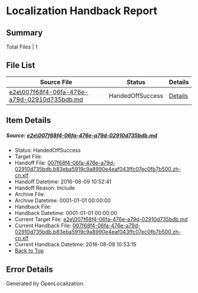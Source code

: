 # <a name='report-top'></a> Localization Handback Report

## Summary
 Total Files | 1

## File List
 Source File | Status | Details 
 ----------- | ------ | ------- 
 [e2e\007f68f4-06fa-476e-a79d-02910d735bdb.md](https://github.com/OpenLocalizationTestOrg/oltest/blob/726dc08f39f60e45a6c44355cb0841397c6fca83/e2e/007f68f4-06fa-476e-a79d-02910d735bdb.md) | HandedOffSuccess | [Details](#f2ae89c0a50ce8708c99bcc8cb4b8db414a002e71)

## Item Details
##### <a name='f2ae89c0a50ce8708c99bcc8cb4b8db414a002e71'></a> Source: [e2e\007f68f4-06fa-476e-a79d-02910d735bdb.md](https://github.com/OpenLocalizationTestOrg/oltest/blob/726dc08f39f60e45a6c44355cb0841397c6fca83/e2e/007f68f4-06fa-476e-a79d-02910d735bdb.md)
* Status: HandedOffSuccess
* Target File: 
* Handoff File: [007f68f4-06fa-476e-a79d-02910d735bdb.b83eba5919c9a8990e4eaf043ffc07ec0fb7b500.zh-cn.xlf](https://github.com/OpenLocalizationTestOrg/olhandoff-e2e/blob/91112cfd6e956ecd42821089ad1e2edb743a9c31/ol-handoff/OpenLocalizationTestOrg/ol-test-zhcn/ci/ht/007f68f4-06fa-476e-a79d-02910d735bdb.b83eba5919c9a8990e4eaf043ffc07ec0fb7b500.zh-cn.xlf)
* Handoff Datetime: 2016-08-09 10:52:41
* Handoff Reason: Include
* Archive File: 
* Archive Datetime: 0001-01-01 00:00:00
* Handback File: 
* Handback Datetime: 0001-01-01 00:00:00
* Current Target File: [e2e\007f68f4-06fa-476e-a79d-02910d735bdb.md](https://github.com/OpenLocalizationTestOrg/ol-test-zhcn/blob/122de363ccbda96013d011a28e6850c59fa60990/e2e/007f68f4-06fa-476e-a79d-02910d735bdb.md)
* Current Handback File: [007f68f4-06fa-476e-a79d-02910d735bdb.b83eba5919c9a8990e4eaf043ffc07ec0fb7b500.zh-cn.xlf](https://github.com/OpenLocalizationTestOrg/olhandback-e2e/blob/bc64402112bd7c5fef8aa971ab4886c9a6f9f9d6/ol-handback/OpenLocalizationTestOrg/ol-test-zhcn/ci/ht/007f68f4-06fa-476e-a79d-02910d735bdb.b83eba5919c9a8990e4eaf043ffc07ec0fb7b500.zh-cn.xlf)
* Current Handback Datetime: 2016-08-09 10:53:15
* [Back to Top](#report-top)


## Error Details

Generated by OpenLocalization.
